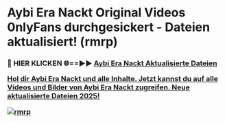 # Aybi Era Nackt Original Videos 0nlyFans durchgesickert - Dateien aktualisiert! (rmrp)

<h3>🔴 HIER KLICKEN 🌐==►► <a href="https://tinyurl.com/h6vf6nb8" rel="nofollow">Aybi Era Nackt Aktualisierte Dateien

Hol dir Aybi Era Nackt und alle Inhalte. Jetzt kannst du auf alle Videos und Bilder von Aybi Era Nackt zugreifen. Neue aktualisierte Dateien 2025!

[![rmrp](https://i.imgur.com/sD4kR3V.gif)](https://tinyurl.com/h6vf6nb8)
